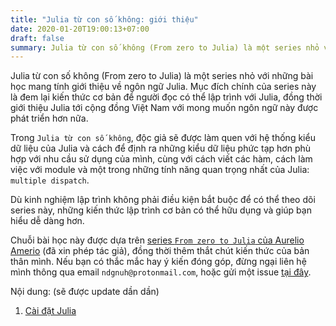```yaml
---
title: "Julia từ con số không: giới thiệu"
date: 2020-01-20T19:00:13+07:00
draft: false
summary: Julia từ con số không (From zero to Julia) là một series nhỏ với những bài học mang tính giới thiệu về ngôn ngữ Julia. Mục đích chính của series này là đem lại kiến thức cơ bản để người đọc có thể lập trình với Julia.
---
```


Julia từ con số không (From zero to Julia) là một series nhỏ với những bài học mang tính giới thiệu về ngôn ngữ Julia. Mục đích chính của series này là đem lại kiến thức cơ bản để người đọc có thể lập trình với Julia, đồng thời giới thiệu Julia tới cộng đồng Việt Nam với mong muốn ngôn ngữ này được phát triển hơn nữa.

Trong `Julia từ con số không`, độc giả sẽ được làm quen với hệ thống kiểu dữ liệu của Julia và cách để định ra những kiểu dữ liệu phức tạp hơn phù hợp với nhu cầu sử dụng của mình, cùng với cách viết các hàm, cách làm việc với module và một trong những tính năng quan trọng nhất của Julia: `multiple dispatch`.

Dù kinh nghiệm lập trình không phải điều kiện bắt buộc để có thể theo dõi series này, những kiến thức lập trình cơ bản có thể hữu dụng và giúp bạn hiểu dễ dàng hơn.

Chuỗi bài học này được dựa trên [series `From zero to Julia` của Aurelio Amerio](https://techytok.com/from-zero-to-julia/) (đã xin phép tác giả), đồng thời thêm thắt chút kiến thức của bản thân mình. Nếu bạn có thắc mắc hay ý kiến đóng góp, đừng ngại liên hệ mình thông qua email `ndgnuh@protonmail.com`, hoặc gửi một issue [tại đây](https://github.com/ndgnuh/ndgnuh.github.io/issues).

Nội dung: (sẽ được update dần dần)

1. [Cài đặt Julia](/posts/cai-dat-julia)

